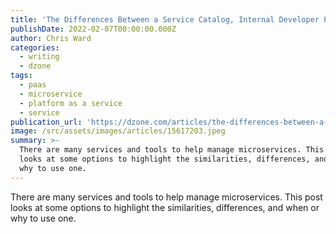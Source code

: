 ```yaml
---
title: 'The Differences Between a Service Catalog, Internal Developer Platform, and...'
publishDate: 2022-02-07T00:00:00.000Z
author: Chris Ward
categories:
  - writing
  - dzone
tags:
  - paas
  - microservice
  - platform as a service
  - service
publication_url: 'https://dzone.com/articles/the-differences-between-a-service-catalog-internal'
image: /src/assets/images/articles/15617203.jpeg
summary: >-
  There are many services and tools to help manage microservices. This post
  looks at some options to highlight the similarities, differences, and when or
  why to use one.
---
```

There are many services and tools to help manage microservices. This post looks at some options to highlight the similarities, differences, and when or why to use one.

